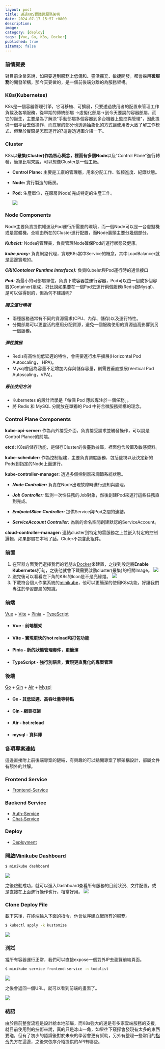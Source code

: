 ```yaml
---
layout: post
title: 透過K8S實踐微服務架構
date: 2024-07-17 15:57 +0800
description:
image:
category: [deploy]
tags: [Vue, Go, K8s, Docker]
published: true
sitemap: false
---
```

### 前情提要
對目前企業來說，如果要達到服務上低偶和、靈活擴充、敏捷開發，都會採用**微服務**的開發架構，那今天要做的，是一個前後端分離的為服務架構。

### K8s(Kubernetes)
K8s是一個容器管理引擎，它可移植、可擴展，只要透過使用者的配置來管理工作負載及各項服務，從早期的傳統部屬 &rarr;虛擬化部屬&rarr;到今天要說的容器部屬，而它的誕生，主要是為了解決"手動部屬多個容器到多台機器上監控與管理"，因此提供一個平台去做操作，而底層的部分也透過抽象化的方式讓使用者大致了解工作模式，但至於實際是怎麼運行的?這邊透過圖介紹一下。

### Cluster
K8s以**叢集(Cluster)**作為核心概念，裡面有多個**Node**以及"Control Plane"進行轉發，簡單比喻來說，可以想像Cluster是一個工廠。
* **Control Plane:** 主要是工廠的管理層，用來分配工作、監控進度、紀錄狀態。
* **Node:** 實行製造的廠房。
* **Pod:** 生產單位，在廠房(Node)完成特定的生產工作。

  ![](/assets/img/post/2024-0717/p6.png)


### Node Components
Node主要負責提供維運及Pod運行所需要的環境，而一個Node可以是一台虛擬機或是實體機，全經由所在的Cluster進行配置，而Node裏頭主要分幾個部分。

***Kubelet:***  Node的管理員，負責管理Node確保Pod的運行狀態及健康。

***kube proxy:***  負責網路代理，實現K8s當中Service的概念，其中LoadBalancer就是這邊實現的。

***CRI(Container Runtime Interface):***  負責Kubelet與Pod運行時的通信接口 

***Pod:***  為最小的可部屬單位，負責下載容器並運行容器，Pod可以由一個或多個容器(Container)組成，好比說如果要在一個Pod去運行兩個服務(Redis跟Mysql)，是可以做得到的，但為何不建議呢?

##### 獨立運行環境
* 兩種服務通常有不同的資源需求(CPU、內存、儲存)以及運行特性。
* 分開部屬可以更靈活的應用分配資源，避免一個服務使用的資源過高影響到另一個服務。

##### 彈性擴展
* Redis有高性能低延遲的特性，會需要進行水平擴展(Horizontal Pod Autoscaling， HPA)。
* Mysql會因為容量不足增加內存與儲存容量，則需要垂直擴展(Vertical Pod Autoscaling，VPA)。

##### 最佳使用方法
* Kubernetes 的設計哲學是「每個 Pod 應該專注於一個任務」。
* 將 Redis 和 MySQL 分開放在單獨的 Pod 中符合微服務架構的理念。

### Control Plane Components

**kube-api-server:** 作為內外接受介面，負責接受請求並觸發操作，可以說是Control Plance的前端。

**etcd:** K8s的儲存功能，是儲存Cluster的後臺數據庫，裡面包含設置及敏感資料。

**kube-scheduler:** 作為控制組建，主要負責調度服務，包括監視以及決定新的Pods到指定的Node上面運行。

**kube-controller-manager:** 透過多個控制器來調節系統狀態。
* ***Node Controller:*** 負責在Node出現故障時進行通知與處理。

* ***Job Controller:*** 監測一次性任務的Job對象，然後創建Pod來運行這些任務直到完成。

* ***EndpointSlice Controller:*** 提供Service與Pod之間的連結。

* ***ServiceAccount Controller:*** 為新的命名空間創建默認的ServiceAccount。

**cloud-controller-manager:** 連結cluster到特定的雲服務之上並嵌入特定的控制邏輯，如果部屬在本地了話，Cluter不包含此組件。

### 前置
1. 在容器方面我們選擇我們的老朋友[Docker](https://www.docker.com/)來建置，之後到設定將**Enable Kubernetes**打勾，之後他就會下載需要啟動cluster(叢集)的相關Image。
  ![](/assets/img/post/2024-0717/p0.png)
2. 跑完後可以看看左下角的K8s的Icon是不是亮綠燈。
  ![](/assets/img/post/2024-0717/p7.png)
3. 下載符合個人作業系統的[minikube](https://minikube.sigs.k8s.io/docs/)，他可以更簡潔的使用K8s功能，好讓我們專注於學習部屬的知識。

### 前端
[Vue](https://vuejs.org/) + [Vite](https://cn.vitejs.dev/) + [Pinia](https://pinia.vuejs.org/zh/) + [TypeScript](https://www.typescriptlang.org/)

* #### Vue - 前端框架
* #### Vite - 實現更快的hot reload和打包功能
* #### Pinia - 新的狀態管理套件，更簡潔
* #### TypeScript - 強行別語言，實現更直覺化的專案管理


### 後端
[Go](https://go.dev/) + [Gin](https://github.com/gin-gonic/gin) + [Air](https://github.com/air-verse/air) + [Mysql](https://www.mysql.com/)
* #### Go - 其低延遲、高吞吐量等特點
* #### Gin - 網頁框架
* #### Air - hot reload
* #### mysql - 資料庫


### 各項專案連結
這邊直接附上前後端專案的鏈結，有興趣的可以點開專案了解架構設計，部屬文件有額外的註解。
### Frontend Service
* [Frontend-Service](https://gitlab.com/forme951/todolist-frontend)

### Backend Service
* [Auth-Service](https://gitlab.com/forme951/k8s-test-auth-service)
* [Chat-Service](https://gitlab.com/forme951/k8s-test-chat-service)

### Deploy
* [Deployment](https://gitlab.com/forme951/todolist-example)

### 開啟Minikube Dashboard
```sh
$ minikube dashboard
```
![](/assets/img/post/2024-0717/p2.png)


之後啟動成功，就可以進入Dashboard查看所有服務的目前狀況、文件配置，或是直接在上面進行操作也行，相當好用。
![](/assets/img/post/2024-0717/p1.png)

### Clone Deploy File
載下來後，在終端輸入下面的指令，他會依序建立起所有的服務。
```sh
$ kubectl apply -k kustomize
```
![](/assets/img/post/2024-0717/p5.png)

### 測試
當所有容器運行正常，我們可以直接expose一個對外IP去瀏覽前端頁面。
```sh
$ minikube service frontend-service -n todolist
```
![](/assets/img/post/2024-0717/p4.png)

之後會返回一個URL，就可以看到前端的畫面了。

![](/assets/img/post/2024-0717/p3.png)

### 結語
由於目前整套流程是設計給本地部屬，而K8s強大的還是有多家雲端服務的支援，就目前使用到的技術來說，真的只是冰山一角，如果往下窺探會發現有太多的東西要碰，但有了初步的認識後對於未來的學習會更有幫助，另外有整理一些常用的[指令](https://hackmd.io/@CMfDoamBSGu5uyk2nUAe8w/BJhNtt7dY)先方在這邊，之後來依序介紹提供的API有哪些。